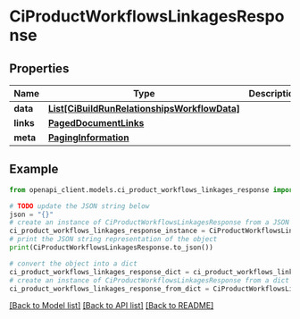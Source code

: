 # CiProductWorkflowsLinkagesResponse


## Properties

Name | Type | Description | Notes
------------ | ------------- | ------------- | -------------
**data** | [**List[CiBuildRunRelationshipsWorkflowData]**](CiBuildRunRelationshipsWorkflowData.md) |  | 
**links** | [**PagedDocumentLinks**](PagedDocumentLinks.md) |  | 
**meta** | [**PagingInformation**](PagingInformation.md) |  | [optional] 

## Example

```python
from openapi_client.models.ci_product_workflows_linkages_response import CiProductWorkflowsLinkagesResponse

# TODO update the JSON string below
json = "{}"
# create an instance of CiProductWorkflowsLinkagesResponse from a JSON string
ci_product_workflows_linkages_response_instance = CiProductWorkflowsLinkagesResponse.from_json(json)
# print the JSON string representation of the object
print(CiProductWorkflowsLinkagesResponse.to_json())

# convert the object into a dict
ci_product_workflows_linkages_response_dict = ci_product_workflows_linkages_response_instance.to_dict()
# create an instance of CiProductWorkflowsLinkagesResponse from a dict
ci_product_workflows_linkages_response_from_dict = CiProductWorkflowsLinkagesResponse.from_dict(ci_product_workflows_linkages_response_dict)
```
[[Back to Model list]](../README.md#documentation-for-models) [[Back to API list]](../README.md#documentation-for-api-endpoints) [[Back to README]](../README.md)


